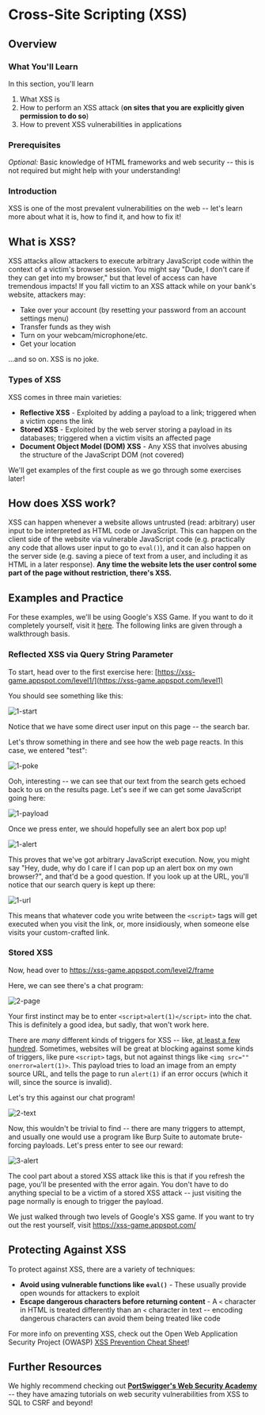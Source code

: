 # Cross-Site Scripting (XSS)

## Overview

### What You'll Learn
In this section, you'll learn
1. What XSS is
3. How to perform an XSS attack (**on sites that you are explicitly given permission to do so**)
4. How to prevent XSS vulnerabilities in applications

### Prerequisites

*Optional:* Basic knowledge of HTML frameworks and web security -- this is not required but might help with your understanding!

### Introduction

XSS is one of the most prevalent vulnerabilities on the web -- let's learn more about what it is, how to find it, and how to fix it!

## What is XSS?

XSS attacks allow attackers to execute arbitrary JavaScript code within the context of a victim's browser session. You might say "Dude, I don't care if they can get into my browser," but that level of access can have tremendous impacts! If you fall victim to an XSS attack while on your bank's website, attackers may:

* Take over your account (by resetting your password from an account settings menu)
* Transfer funds as they wish
* Turn on your webcam/microphone/etc.
* Get your location

...and so on. XSS is no joke.

### Types of XSS

XSS comes in three main varieties:

* **Reflective XSS** - Exploited by adding a payload to a link; triggered when a victim opens the link
* **Stored XSS** - Exploited by the web server storing a payload in its databases; triggered when a victim visits an affected page
* **Document Object Model (DOM) XSS** - Any XSS that involves abusing the structure of the JavaScript DOM (not covered)

We'll get examples of the first couple as we go through some exercises later!

## How does XSS work?

XSS can happen whenever a website allows untrusted (read: arbitrary) user input to be interpreted as HTML code or JavaScript. This can happen on the client side of the website via vulnerable JavaScript code (e.g. practically any code that allows user input to go to `eval()`), and it can also happen on the server side (e.g. saving a piece of text from a user, and including it as HTML in a later response). **Any time the website lets the user control some part of the page without restriction, there's XSS.**

## Examples and Practice

For these examples, we'll be using Google's XSS Game. If you want to do it completely yourself, visit it [here](https://xss-game.appspot.com/). The following links are given through a walkthrough basis.

### Reflected XSS via Query String Parameter

To start, head over to the first exercise here: [https://xss-game.appspot.com/level1/](https://xss-game.appspot.com/level1)

You should see something like this:

![1-start](1-start.png)

Notice that we have some direct user input on this page -- the search bar.

Let's throw something in there and see how the web page reacts. In this case, we entered "test":

![1-poke](1-poke.png)

Ooh, interesting -- we can see that our text from the search gets echoed back to us on the results page. Let's see if we can get some JavaScript going here:

![1-payload](1-payload.png)

Once we press enter, we should hopefully see an alert box pop up!

![1-alert](1-alert.png)

This proves that we've got arbitrary JavaScript execution. Now, you might say "Hey, dude, why do I care if I can pop up an alert box on my own browser?", and that'd be a good question. If you look up at the URL, you'll notice that our search query is kept up there:

![1-url](1-url.png)

This means that whatever code you write between the `<script>` tags will get executed when you visit the link, or, more insidiously, when someone else visits your custom-crafted link.

### Stored XSS

Now, head over to https://xss-game.appspot.com/level2/frame

Here, we can see there's a chat program:

![2-page](2-page.png)

Your first instinct may be to enter `<script>alert(1)</script>` into the chat. This is definitely a good idea, but sadly, that won't work here.

There are *many* different kinds of triggers for XSS -- like, [at least a few hundred](https://portswigger.net/web-security/cross-site-scripting/cheat-sheet). Sometimes, websites will be great at blocking against some kinds of triggers, like pure `<script>` tags, but not against things like `<img src="" onerror=alert(1)>`. This payload tries to load an image from an empty source URL, and tells the page to run `alert(1)` if an error occurs (which it will, since the source is invalid).

Let's try this against our chat program!

![2-text](2-text.png)

Now, this wouldn't be trivial to find -- there are many triggers to attempt, and usually one would use a program like Burp Suite to automate brute-forcing payloads. Let's press enter to see our reward:

![3-alert](3-alert.png)

The cool part about a stored XSS attack like this is that if you refresh the page, you'll be presented with the error again. You don't have to do anything special to be a victim of a stored XSS attack -- just visiting the page normally is enough to trigger the payload.

We just walked through two levels of Google's XSS game. If you want to try out the rest yourself, visit https://xss-game.appspot.com/

## Protecting Against XSS

To protect against XSS, there are a variety of techniques:

* **Avoid using vulnerable functions like `eval()`** - These usually provide open wounds for attackers to exploit
* **Escape dangerous characters before returning content** - A `<` character in HTML is treated differently than an `<` character in text -- encoding dangerous characters can avoid them being treated like code

For more info on preventing XSS, check out the Open Web Application Security Project (OWASP) [XSS Prevention Cheat Sheet](https://cheatsheetseries.owasp.org/cheatsheets/Cross_Site_Scripting_Prevention_Cheat_Sheet.html)!


## Further Resources

We highly recommend checking out **[PortSwigger's Web Security Academy](https://portswigger.net/web-security)** -- they have amazing tutorials on web security vulnerabilities from XSS to SQL to CSRF and beyond!
